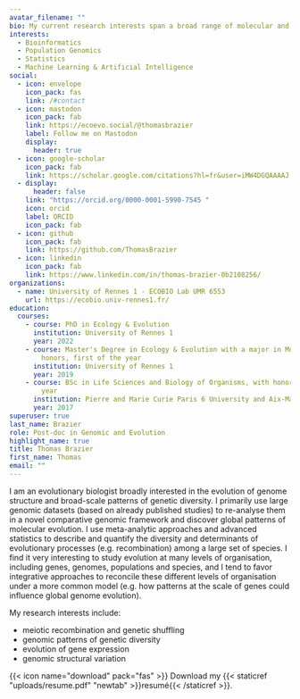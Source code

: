 ```yaml
---
avatar_filename: ""
bio: My current research interests span a broad range of molecular and population genetic processes, involving the study of evolutionary patterns at the scale of genomes, species, and populations. It includes the causes and consequences of meiotic recombination, the evolution of gene expression and genome structural variation among populations and species.
interests:
  - Bioinformatics
  - Population Genomics
  - Statistics
  - Machine Learning & Artificial Intelligence
social:
  - icon: envelope
    icon_pack: fas
    link: /#contact
  - icon: mastodon
    icon_pack: fab
    link: https://ecoevo.social/@thomasbrazier
    label: Follow me on Mastodon
    display:
      header: true
  - icon: google-scholar
    icon_pack: fab
    link: https://scholar.google.com/citations?hl=fr&user=iMW4DGQAAAAJ
  - display:
      header: false
    link: "https://orcid.org/0000-0001-5990-7545 "
    icon: orcid
    label: ORCID
    icon_pack: fab
  - icon: github
    icon_pack: fab
    link: https://github.com/ThomasBrazier
  - icon: linkedin
    icon_pack: fab
    link: https://www.linkedin.com/in/thomas-brazier-0b2108256/
organizations:
  - name: University of Rennes 1 - ECOBIO Lab UMR 6553
    url: https://ecobio.univ-rennes1.fr/
education:
  courses:
    - course: PhD in Ecology & Evolution
      institution: University of Rennes 1
      year: 2022
    - course: Master's Degree in Ecology & Evolution with a major in Modelling, with
        honors, first of the year
      institution: University of Rennes 1
      year: 2019
    - course: BSc in Life Sciences and Biology of Organisms, with honors, first of the
        year
      institution: Pierre and Marie Curie Paris 6 University and Aix-Marseille University
      year: 2017
superuser: true
last_name: Brazier
role: Post-doc in Genomic and Evolution
highlight_name: true
title: Thomas Brazier
first_name: Thomas
email: ""
---
```

I am an evolutionary biologist broadly interested in the evolution of genome structure and broad-scale patterns of genetic diversity. I primarily use large genomic datasets (based on already published studies) to re-analyse them in a novel comparative genomic framework and discover global patterns of molecular evolution. I use meta-analytic approaches and advanced statistics to describe and quantify the diversity and determinants of evolutionary processes (e.g. recombination) among a large set of species. I find it very interesting to study evolution at many levels of organisation, including genes, genomes, populations and species, and I tend to favor integrative approaches to reconcile these different levels of organisation under a more common model (e.g. how patterns at the scale of genes could influence global genome evolution).

My research interests include:
* meiotic recombination and genetic shuffling
* genomic patterns of genetic diversity
* evolution of gene expression
* genomic structural variation

{{< icon name="download" pack="fas" >}} Download my {{< staticref "uploads/resume.pdf" "newtab" >}}resumé{{< /staticref >}}.
